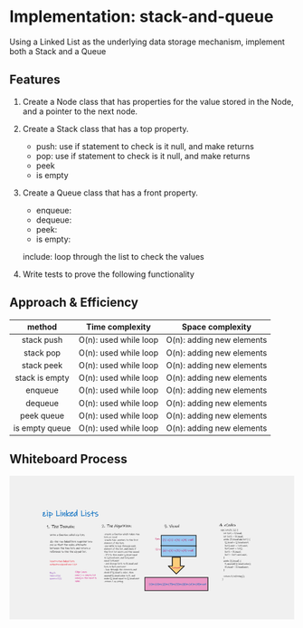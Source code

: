 # Implementation: stack-and-queue

Using a Linked List as the underlying data storage mechanism, implement both a Stack and a Queue

## Features

1. Create a Node class that has properties for the value stored in the Node, and a pointer to the next node.
2. Create a Stack class that has a top property. 
   - push: use if statement to check is it null, and make returns
   - pop: use if statement to check is it null, and make returns
   - peek
   - is empty
  
3. Create a Queue class that has a front property. 
   - enqueue:
   - dequeue:
   - peek:
   - is empty:

   include: loop through the list to check the values
4. Write tests to prove the following functionality

## Approach & Efficiency

| method|Time complexity |Space complexity | 
| :---: | :---: | :---: |
| stack push|O(n): used while loop| O(n): adding new elements|
| stack pop|O(n): used while loop| O(n): adding new elements|
| stack peek|O(n): used while loop| O(n): adding new elements|
| stack is empty|O(n): used while loop| O(n): adding new elements|
| enqueue|O(n): used while loop| O(n): adding new elements|
| dequeue|O(n): used while loop| O(n): adding new elements|
| peek queue|O(n): used while loop| O(n): adding new elements|
| is empty queue|O(n): used while loop| O(n): adding new elements|

## Whiteboard Process

![stack-and-queue](./../assets/zip-list.png)



